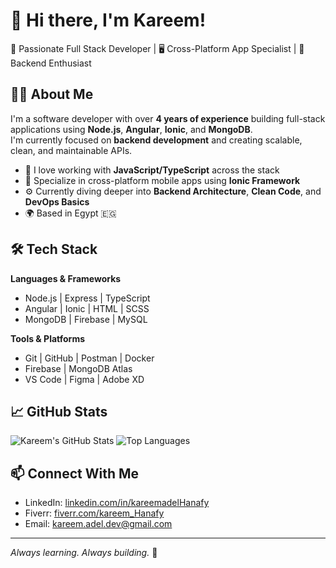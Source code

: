 # 👋 Hi there, I'm Kareem!

🚀 Passionate Full Stack Developer | 🖥️ Cross-Platform App Specialist | 🧠 Backend Enthusiast

## 🧑‍💻 About Me

I'm a software developer with over **4 years of experience** building full-stack applications using **Node.js**, **Angular**, **Ionic**, and **MongoDB**.  
I'm currently focused on **backend development** and creating scalable, clean, and maintainable APIs.

- 🔧 I love working with **JavaScript/TypeScript** across the stack
- 📱 Specialize in cross-platform mobile apps using **Ionic Framework**
- ⚙️ Currently diving deeper into **Backend Architecture**, **Clean Code**, and **DevOps Basics**
- 🌍 Based in Egypt 🇪🇬

## 🛠️ Tech Stack

**Languages & Frameworks**
- Node.js | Express | TypeScript
- Angular | Ionic | HTML | SCSS
- MongoDB | Firebase | MySQL

**Tools & Platforms**
- Git | GitHub | Postman | Docker
- Firebase | MongoDB Atlas
- VS Code | Figma | Adobe XD

## 📈 GitHub Stats

![Kareem's GitHub Stats](https://github-readme-stats.vercel.app/api?username=kareem-Hanafy&show_icons=true&theme=radical)
![Top Languages](https://github-readme-stats.vercel.app/api/top-langs/?username=kareem-Hanafy&layout=compact&theme=radical)

## 📫 Connect With Me

- LinkedIn: [linkedin.com/in/kareemadelHanafy](https://linkedin.com/in/kareemadelHanafy)
- Fiverr: [fiverr.com/kareem_Hanafy](https://www.fiverr.com/kareem_Hanafy)
- Email: kareem.adel.dev@gmail.com

---

_Always learning. Always building._ 🔁
